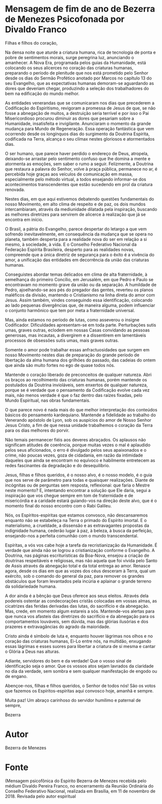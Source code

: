 # Mensagem de fim de ano de Bezerra de Menezes Psicofonada por Divaldo Franco

Filhas e filhos do coração,

Na densa noite que aturde a criatura humana, rica de tecnologia de ponta e pobre de sentimentos morais, surge peregrina luz, anunciando o amanhecer. A Nova Era, programada pelos guias da Humanidade, está colocando os seus alicerces no coração das criaturas humanas, preparando o período de plenitude que nos está prometido pelo Senhor desde os dias do Sermão Profético anotado por Marcos no capítulo 13 do seu Evangelho, que as expectativas humanas demoram-se aguardando as dores que deveriam chegar, produzindo a seleção dos trabalhadores do bem na edificação do mundo melhor.

As entidades venerandas que se comunicaram nos dias que precederem a Codificação do Espiritismo, revigoram a promessa de Jesus de que, se não fosse a abnegação de muitos, a destruição seria terrível e por isso o Pai Misericordioso procurou diminuir as dores que pesariam sobre a Humanidade, insatisfeita e invigilante. Anunciaram o momento da grande mudança para Mundo de Regeneração. Essa operação fantástica que vem ocorrendo desde os longínquos dias do surgimento da Doutrina Espírita, codificada na Terra, alcança o seu clímax nestes gloriosos e atormentados dias.

O ser humano, que parece haver perdido o endereço de Deus, atropela, deixando-se arrastar pelo sentimento confuso que lhe domina a mente e atormenta as emoções, sem saber o rumo a seguir. Felizmente, a Doutrina que restaura a palavra do Senhor, volve à praça pública, permanece no ar, é percebida hoje graças aos veículos de comunicação em massa, especialmente pelo método virtual, a todos ensejando informar-se dos acontecimentos transcendentes que estão sucedendo em prol da criatura renovada.

Nestes dias, em que aqui estivemos debatendo questões fundamentais do nosso Movimento, em alto clima de respeito e de paz, os dois mundos intercambiaram, através da mediunidade dilatada pela inspiração, buscando as melhores diretrizes para servirem de alicerce à realização que já se encontra em início.

O Brasil, a pátria do Evangelho, parece despertar do letargo a que vem sofrendo inevitavelmente, em consequência da mudança que se opera no planeta, também desperta para a realidade nova do ser em relação a si mesmo, à sociedade, à vida. E o Conselho Federativo Nacional da Federação Espírita Brasileira, desperto para as realidades novas, compreende que a única diretriz de segurança para o êxito é a vivência do amor, a unificação das entidades em decorrência da união das criaturas humanas.

Conseguistes abordar temas delicados em clima de alta fraternidade, à semelhança do primeiro Concílio, em Jerusalém, em que Pedro e Paulo se encontravam no momento grave da união ou da separação. A humildade de Pedro, ajoelhando-se aos pés do pregador das gentes, reverteu os planos maléficos da divisão, mantendo o Cristianismo na linha direta do amor com Jesus. Assim também, vindes conseguindo essa identificação, colocando ao lado pequenas divergências que, de maneira alguma, podem influenciar o conjunto harmônico que tem por meta a fraternidade universal.

Mas, ainda estamos no período de lutas, como asseverou o insigne Codificador. Dificuldades apresentam-se em toda parte. Perturbações sutis umas, graves outras, eclodem em nossas Casas convidando as pessoas generosas, mas incautas, a divergirem e a dissentirem em lamentáveis processos de obsessões sutis umas, mais graves outras.

Somente o amor pode trabalhar essas anfractuosidades que surgem em nosso Movimento nestes dias de preparação do grande período de libertação da alma humana dos grilhões do passado, das cadeias do ontem que ainda são muito fortes no ego de quase todos nós.

Mantende o coração liberado de preconceitos de qualquer natureza. Abri os braços ao recolhimento das criaturas humanas, porém mantende os postulados da Doutrina invioláveis, sem enxertos de qualquer natureza, porque se é verdade que o pensamento da Codificação evolve cada vez mais, não menos verdade é que o faz dentro das raízes fixadas, pelo Mundo Espiritual, nas obras fundamentais.

O que parece novo é nada mais do que melhor interpretação dos conteúdos básicos do pensamento kardequiano. Mantende a fidelidade ao trabalho do Venerando apóstolo de Lyon, sob os auspícios do amor de Nosso Senhor Jesus Cristo, a fim de que nessa unidade trabalhemos o coração da Terra para os dias melhores do porvir.

Não temais permanecer fiéis aos deveres abraçados. Os aplausos não significam atitudes de coerência, porque muitas vezes o mal é aplaudido pelos seus aficionados, o erro é divulgado pelos seus apaixonados e o crime, não poucas vezes, goza de cidadania, em razão da intimidade daqueles que ainda se encontram no equívoco e habilmente entretecem as redes fascinantes da degradação e do desequilíbrio.

Jesus, filhas e filhos queridos, é o nosso alvo, é o nosso modelo, é o guia que nos serve de parâmetro para todas e quaisquer realizações. Diante de incógnitas ou de perguntas sem resposta, reflexionai: que faria o Mestre neste momento? E, intentando encontrar a solução que Ele daria, segui a inspiração que vos chegue sempre em tom de fraternidade e de misericórdia e a caridade estará guiando-vos na direção deste alvo, que é o momento final do nosso encontro com o Rabi Galileu.

Nós, os Espíritos-espíritas que estamos convosco, não descansaremos enquanto não se estabeleça na Terra o primado do Espírito imortal. E o materialismo, a crueldade, a dissensão e as extravagantes propostas da indignidade humana, cederão lugar à paz, à beleza, à busca da perfeição, ensejando-nos a perfeita comunhão com o mundo transcendental.

Espíritas, a vós vos cabe hoje a tarefa da recristianização da Humanidade. É verdade que ainda não se logrou a cristianização conforme o Evangelho. A Doutrina, nas páginas escriturísticas da Boa-Nova, ensejou a criação de doutrinas respeitáveis e religiosas, mas não aquela que foi vivida pelo Santo de Assis através da abnegação total e da total entrega ao amor. Renasce agora, desde os dias em que as vozes dos céus desceram à Terra, qual um exército, sob o comando do general da paz, para remover os grandes obstáculos que foram levantados pela incúria e aplainar o grande terreno da solidariedade humana.

A dor ainda é a bênção que Deus oferece aos seus eleitos. Através dela podereis ostentar as condecorações cristãs colocadas em vossas almas, as cicatrizes das feridas derivadas das lutas, do sacrifício e da abnegação. Mas, crede, em momento algum estareis a sós. Mantende-vos alertas para que nunca vos afasteis das diretrizes do sacrifício e da abnegação para os comportamentos louváveis, sem dúvida, mas das glórias ilusórias e dos prazeres e extravagâncias do agrado da maioridade.

Cristo ainda é símbolo de luta e, enquanto houver lágrimas nos olhos e no coração das criaturas humanas, Ei-Lo entre nós, na multidão, enxugando essas lágrimas e esses suores para libertar a criatura de si mesma e cantar o Glória a Deus nas alturas.

Adiante, servidores do bem e da verdade! Que o vosso sinal de identificação seja o amor. Que os vossos atos sejam lavrados da claridade no dia da verdade, sem sombra e sem qualquer manifestação de engodo ou de engano.

Abençoe-nos, filhas e filhos queridos, o Senhor de todos nós! São os votos que fazemos os Espíritos-espíritas aqui convosco hoje, amanhã e sempre.

Muita paz! Um abraço carinhoso do servidor humílimo e paternal de sempre,

Bezerra

# Autor
Bezerra de Menezes

# Fonte
(Mensagem psicofônica do Espírito Bezerra de Menezes recebida pelo médium Divaldo Pereira Franco, no encerramento da Reunião Ordinária do Conselho Federativo Nacional, realizada em Brasília, em 11 de novembro de 2018. Revisada pelo autor espiritual
